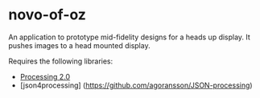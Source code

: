 novo-of-oz
==========

An application to prototype mid-fidelity designs for a heads up display.  It pushes images to a head mounted display.


Requires the following libraries:

* [Processing 2.0](http://processing.org)
* [json4processing] (https://github.com/agoransson/JSON-processing)
